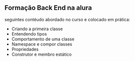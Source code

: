 ## Formação Back End  na alura

seguintes contéudo abordado no curso e colocado em prática:

* Criando a primeira classe
* Entendendo tipos
* Comportamento de uma classe
* Namespace e compor classes
* Propriedades
* Construtor e membro estático
